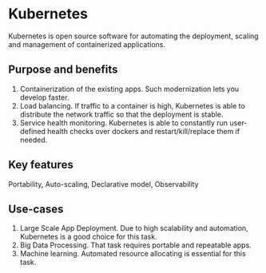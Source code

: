 # Kubernetes

Kubernetes is open source software for automating the deployment, scaling and management of containerized applications.

## Purpose and benefits

1. Containerization of the existing apps. Such modernization lets you develop faster.
2. Load balancing. If traffic to a container is high, Kubernetes is able to distribute the network traffic so that the deployment is stable.
3. Service health monitoring. Kubernetes is able to constantly run user-defined health checks over dockers and restart/kill/replace them if needed.

## Key features

Portability, Auto-scaling, Declarative model, Observability

## Use-cases

1. Large Scale App Deployment. Due to high scalability and automation, Kubernetes is a good choice for this task.
2. Big Data Processing. That task requires portable and repeatable apps.
3. Machine learning. Automated resource allocating is essential for this task.